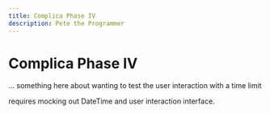 ```yaml
---
title: Complica Phase IV
description: Pete the Programmer
---
```


# Complica Phase IV

... something here about wanting to test the user interaction with a time limit

requires mocking out DateTime and user interaction interface.